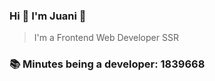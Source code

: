 ### Hi 👋 I&#39;m Juani 🦁

> I&#39;m a Frontend Web Developer SSR

### 📚 Minutes being a developer: 1839668
